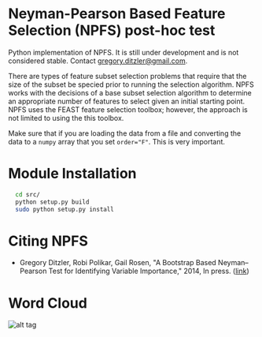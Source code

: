 # Neyman-Pearson Based Feature Selection (NPFS) post-hoc test

Python implementation of NPFS. It is still under development and is not considered stable. Contact <gregory.ditzler@gmail.com>.

There are types of feature subset selection problems that require that the size of the subset be specied prior to running the selection algorithm. NPFS works with the decisions of a base subset selection algorithm to determine an appropriate number of features to select given an initial starting point. NPFS uses the FEAST feature selection toolbox; however, the approach is not limited to using the this toolbox. 

Make sure that if you are loading the data from a file and converting the data to a `numpy` array that you set `order="F"`. This is very important.

# Module Installation 

```bash
  cd src/
  python setup.py build
  sudo python setup.py install 
``` 

# Citing NPFS

* Gregory Ditzler, Robi Polikar, Gail Rosen, "A Bootstrap Based Neyman–Pearson Test for Identifying Variable Importance," 2014, In press. ([link](http://gregoryditzler.files.wordpress.com/2014/05/tnnls2014.pdf))

# Word Cloud

![alt tag](https://raw.github.com/gditzler/NPFS/master/img/npfs.jpg)

